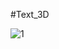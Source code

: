# Text_3D

 
 ![1](https://github.com/gustavocarvalho-ra/Text_3D/assets/137126878/9578bcc2-ae8e-4c73-b014-ebd8453e8dea)

